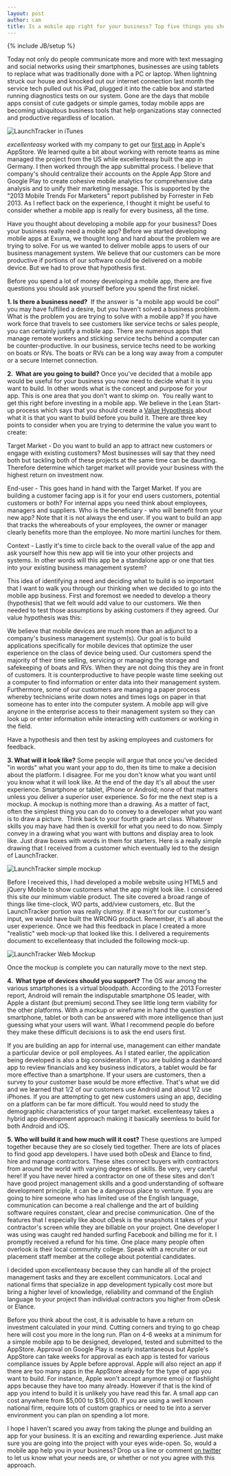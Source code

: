 ```yaml
---
layout: post
author: cam
title: Is a mobile app right for your business? Top five things you should consider now.
---
```

{% include JB/setup %}

Today not only do people communicate more and more with text messaging and social networks using their smartphones, businesses are using tablets to replace what was traditionally done with a PC or laptop. When lightning struck our house and knocked out our internet connection last month the service tech pulled out his iPad, plugged it into the cable box and started running diagnostics tests on our system. Gone are the days that mobile apps consist of cute gadgets or simple games, today mobile apps are becoming ubiquitous business tools that help organizations stay connected and productive regardless of location.

![LaunchTracker in iTunes](http://exumatech.com/wp-content/uploads/2013/04/Launchtracker-app-store.jpg "Launchtracker mobile business app")

*excellenteasy* worked with my company to get our [first app](https://itunes.apple.com/us/app/dockmaster-launchtracker/id581697493?ls=1/) in Apple's AppStore. We learned quite a bit about working with remote teams as mine managed the project from the US while excellenteasy built the app in Germany. I then worked through the app submittal process. I believe that company's should centralize their accounts on the Apple App Store and Google Play to create cohesive mobile analytics for comprehensive data analysis and to unify their marketing message. This is supported by the "2013 Mobile Trends For Marketers" report published by Forrester in Feb 2013. As I reflect back on the experience, I thought it might be useful to consider whether a mobile app is really for every business, all the time.

Have you thought about developing a mobile app for your business? Does your business really need a mobile app? Before we started developing mobile apps at Exuma, we thought long and hard about the problem we are trying to solve. For us we wanted to deliver mobile apps to users of our business management system. We believe that our customers can be more productive if portions of our software could be delivered on a mobile device. But we had to prove that hypothesis first.

Before you spend a lot of money developing a mobile app, there are five questions you should ask yourself before you spend the first nickel.

**1. Is there a business need?**  If the answer is "a mobile app would be cool" you may have fulfilled a desire, but you haven't solved a business problem. What is the problem you are trying to solve with a mobile app? If you have work force that travels to see customers like service techs or sales people, you can certainly justify a mobile app. There are numerous apps that manage remote workers and sticking service techs behind a computer can be counter-productive. In our business, service techs need to be working on boats or RVs. The boats or RVs can be a long way away from a computer or a secure Internet connection.

**2.  What are you going to build?** Once you've decided that a mobile app would be useful for your business you now need to decide what it is you want to build. In other words what is the concept and purpose for your app. This is one area that you don't want to skimp on.  You really want to get this right before investing in a mobile app. We believe in the Lean Start-up process which says that you should create a [Value Hypothesis](http://www.forbes.com/sites/scottpollack/2012/04/12/the-value-hypothesis/) about what it is that you want to build before you build it. There are three key points to consider when you are trying to determine the value you want to create:

Target Market - Do you want to build an app to attract new customers or engage with existing customers? Most businesses will say that they need both but tackling both of these projects at the same time can be daunting. Therefore determine which target market will provide your business with the highest return on investment now.

End-user - This goes hand in hand with the Target Market. If you are building a customer facing app is it for your end users customers, potential customers or both? For internal apps you need think about employees, managers and suppliers. Who is the beneficiary - who will benefit from your new app? Note that it is not always the end user. If you want to build an app that tracks the whereabouts of your employees, the owner or manager clearly benefits more than the employee. No more martini lunches for them.

Context - Lastly it's time to circle back to the overall value of the app and ask yourself how this new app will tie into your other projects and systems. In other words will this app be a standalone app or one that ties into your existing business management system?

This idea of identifying a need and deciding what to build is so important that I want to walk you through our thinking when we decided to go into the mobile app business. First and foremost we needed to develop a theory (hypothesis) that we felt would add value to our customers. We then needed to test those assumptions by asking customers if they agreed. Our value hypothesis was this:

We believe that mobile devices are much more than an adjunct to a company's business management system(s). Our goal is to build applications specifically for mobile devices that optimize the user experience on the class of device being used. Our customers spend the majority of their time selling, servicing or managing the storage and safekeeping of boats and RVs. When they are not doing this they are in front of customers. It is counterproductive to have people waste time seeking out a computer to find information or enter data into their management system. Furthermore, some of our customers are managing a paper process whereby technicians write down notes and times logs on paper in that someone has to enter into the computer system. A mobile app will give anyone in the enterprise access to their management system so they can look up or enter information while interacting with customers or working in the field.

Have a hypothesis and then test by asking employees and customers for feedback.

**3. What will it look like?** Some people will argue that once you've decided "in words" what you want your app to do, then its time to make a decision about the platform. I disagree. For me you don't know what you want until you know what it will look like. At the end of the day it's all about the user experience. Smartphone or tablet, iPhone or Android; none of that matters unless you deliver a superior user experience. So for me the next step is a mockup. A mockup is nothing more than a drawing. As a matter of fact, often the simplest thing you can do to convey to a developer what you want is to draw a picture.  Think back to your fourth grade art class. Whatever skills you may have had then is overkill for what you need to do now. Simply convey in a drawing what you want with buttons and display area to look like. Just draw boxes with words in them for starters. Here is a really simple drawing that I received from a customer which eventually led to the design of LaunchTracker.

![LaunchTracker simple mockup](http://exumatech.com/wp-content/uploads/2013/04/Screen-Shot-2013-04-17-at-4.19.29-PM.png)

Before I received this, I had developed a mobile website using HTML5 and jQuery Mobile to show customers what the app might look like. I considered this site our minimum viable product. The site covered a broad range of things like time-clock, WO parts, add/view customers, etc. But the LaunchTracker portion was really clumsy. If it wasn't for our customer's input, we would have built the WRONG product. Remember, it's all about the user experience. Once we had this feedback in place I created a more "realistic" web mock-up that looked like this. I delivered a requirements document to excellenteasy that included the following mock-up.

![LaunchTracker Web Mockup](http://exumatech.com/wp-content/uploads/2013/04/mockup.jpg)

Once the mockup is complete you can naturally move to the next step.

**4.  What type of devices should you support?** The OS war among the various smartphones is a virtual bloodpath. According to the 2013 Forrester report, Android will remain the indisputable smartphone OS leader, with Apple a distant (but premium) second.They see little long term viability for the other platforms. With a mockup or wireframe in hand the question of smartphone, tablet or both can be answered with more intelligence than just guessing what your users will want. What I recommend people do before they make these difficult decisions is to ask the end users first.

If you are building an app for internal use, management can either mandate a particular device or poll employees. As I stated earlier, the application being developed is also a big consideration. If you are building a dashboard app to review financials and key business indicators, a tablet would be far more effective than a smartphone. If your users are customers, then a survey to your customer base would be more effective. That's what we did and we learned that 1/2 of our customers use Android and about 1/2 use iPhones. If you are attempting to get new customers using an app, deciding on a platform can be far more difficult. You would need to study the demographic characteristics of your target market. excellenteasy takes a hybrid app development approach making it basically seemless to build for both Android and iOS.

**5. Who will build it and how much will it cost?** These questions are lumped together because they are so closely tied together. There are lots of places to find good app developers. I have used both oDesk and Elance to find, hire and manage contractors. These sites connect buyers with contractors from around the world with varying degrees of skills. Be very, very careful here! If you have never hired a contractor on one of these sites and don't have good project management skills and a good understanding of software development principle, it can be a dangerous place to venture. If you are going to hire someone who has limited use of the English language, communication can become a real challenge and the art of building software requires constant, clear and precise communication.
One of the features that I especially like about oDesk is the snapshots it takes of your contractor's screen while they are billable on your project. One developer I was using was caught red handed surfing Facebook and billing me for it. I promptly received a refund for his time. One place many people often overlook is their local community college. Speak with a recruiter or out placement staff member at the college about potential candidates.

I decided upon excellenteasy because they can handle all of the project management tasks and they are excellent communicators. Local and national firms that specialize in app development typically cost more but bring a higher level of knowledge, reliability and command of the English language to your project than individual contractors you higher from oDesk or Elance.

Before you think about the cost, it is advisable to have a return on investment calculated in your mind. Cutting corners and trying to go cheap here will cost you more in the long run. Plan on 4-6 weeks at a minimum for a simple mobile app to be designed, developed, tested and submitted to the AppStore. Approval on Google Play is nearly instantaneous but Apple's AppStore can take weeks for approval as each app is tested for various compliance issues by Apple before approval. Apple will also reject an app if there are too many apps in the AppStore already for the type of app you want to build. For instance, Apple won't accept anymore emoji or flashlight apps because they have too many already. However if that is the kind of app you intend to build it is unlikely you have read this far. A small app can cost anywhere from $5,000 to $15,000. If you are using a well known national firm, require lots of custom graphics or need to tie into a server environment you can plan on spending a lot more.

I hope I haven't scared you away from taking the plunge and building an app for your business. It is an exciting and rewarding experience. Just make sure you are going into the project with your eyes wide-open. So, would a mobile app help you in your business? Drop us a line or comment [on twitter](http://twitter.com/excellenteasy) to let us know what your needs are, or whether or not you agree with this approach.
